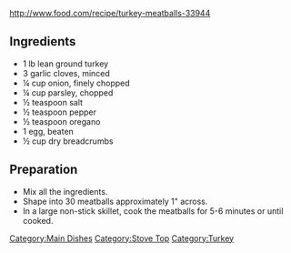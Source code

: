 <http://www.food.com/recipe/turkey-meatballs-33944>

## Ingredients

-   1 lb lean ground turkey
-   3 garlic cloves, minced
-   ¼ cup onion, finely chopped
-   ¼ cup parsley, chopped
-   ½ teaspoon salt
-   ½ teaspoon pepper
-   ½ teaspoon oregano
-   1 egg, beaten
-   ½ cup dry breadcrumbs

## Preparation

-   Mix all the ingredients.
-   Shape into 30 meatballs approximately 1" across.
-   In a large non-stick skillet, cook the meatballs for 5-6 minutes or
    until cooked.

[Category:Main Dishes](Category:Main_Dishes "wikilink") [Category:Stove
Top](Category:Stove_Top "wikilink")
[Category:Turkey](Category:Turkey "wikilink")